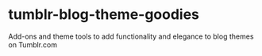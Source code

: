 tumblr-blog-theme-goodies
=========================

Add-ons and theme tools to add functionality and elegance to blog themes on Tumblr.com
